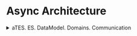 # Async Architecture 

<details>
  <summary>
    aTES. ES. DataModel. Domains. Communication
  </summary>

  [click to see](https://lucid.app/lucidchart/15ff2959-0da5-49ae-b44c-c5abf8d04d27/edit?viewport_loc=-7705%2C-740%2C10070%2C5815%2C0_0&invitationId=inv_1cadfd22-5bbf-489a-a7ef-c9c4d803dfee)
</details>
